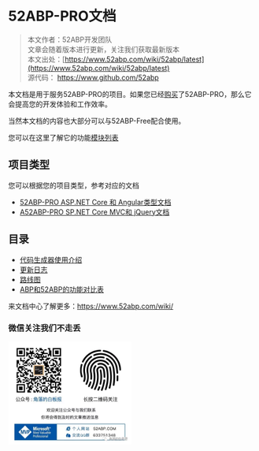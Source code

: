 # 52ABP-PRO文档

> 本文作者：52ABP开发团队 </br>
> 文章会随着版本进行更新，关注我们获取最新版本 </br>
> 本文出处：[https://www.52abp.com/wiki/52abp/latest](https://www.52abp.com/wiki/52abp/latest) </br>
> 源代码： https://www.github.com/52abp </br>

本文档是用于服务52ABP-PRO的项目。如果您已经[购买](https://www.52abp.com/Purchase)了52ABP-PRO，那么它会提高您的开发体验和工作效率。

当然本文档的内容也大部分可以与52ABP-Free配合使用。

您可以在这里了解它的功能[模块列表](https://www.52abp.com/Home/Feature)


 
## 项目类型

您可以根据您的项目类型，参考对应的文档

- [52ABP-PRO ASP.NET Core 和 Angular类型文档](Getting-Started-Angular.md)
- [A52ABP-PRO SP.NET Core MVC和 jQuery文档](Getting-Started-Core.md) 

## 目录


-  [代码生成器使用介绍](52ABP-Power-Tools-Intro.md)
-  [更新日志](Change-Logs.md)
-  [路线图](Road-Map.md)
- [ABP和52ABP的功能对比表](Abp-Template-vs-52ABP-Pro.md)




来文档中心了解更多：https://www.52abp.com/wiki/ 

### 微信关注我们不走丢


<img src="https://raw.githubusercontent.com/52ABP/Documents/V0.16/src/mvc/images/jiaoluowechat.png" class="img-fluid text-center " alt="公众号：角落的白板报" style="
    height: 80;
    width: 250px;
">